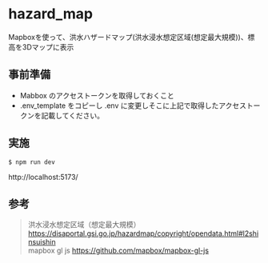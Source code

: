# hazard_map

Mapboxを使って、洪水ハザードマップ(洪水浸水想定区域(想定最大規模))、標高を3Dマップに表示

## 事前準備

- Mabbox のアクセストークンを取得しておくこと
- .env_template をコピーし .env に変更しそこに上記で取得したアクセストークンを記載してください。 


## 実施

```shell
$ npm run dev
```

http://localhost:5173/


## 参考

> 洪水浸水想定区域（想定最大規模） https://disaportal.gsi.go.jp/hazardmap/copyright/opendata.html#l2shinsuishin  
> mapbox gl js https://github.com/mapbox/mapbox-gl-js  
